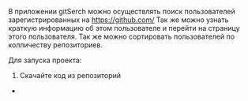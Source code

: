 В приложении gitSerch можно осуществлять поиск пользователей зарегистрированных на https://github.com/
Так же можно узнать краткую информацию об этом пользователе и перейти на страницу этого пользователя.
Так же можно сортировать пользователей по колличеству репозиториев.

Для запуска проекта:
1. Скачайте код из репозиторий
- 

